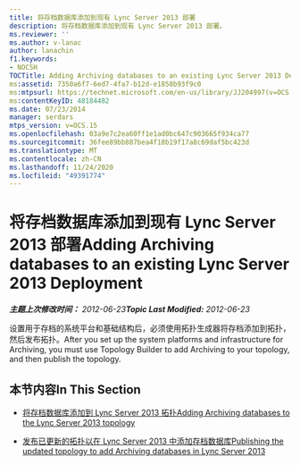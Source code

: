 ```yaml
---
title: 将存档数据库添加到现有 Lync Server 2013 部署
description: 将存档数据库添加到现有 Lync Server 2013 部署。
ms.reviewer: ''
ms.author: v-lanac
author: lanachin
f1.keywords:
- NOCSH
TOCTitle: Adding Archiving databases to an existing Lync Server 2013 Deployment
ms:assetid: 7350a6f7-6ed7-4fa7-b12d-e1858b93f9c0
ms:mtpsurl: https://technet.microsoft.com/en-us/library/JJ204997(v=OCS.15)
ms:contentKeyID: 48184482
ms.date: 07/23/2014
manager: serdars
mtps_version: v=OCS.15
ms.openlocfilehash: 03a9e7c2ea60ff1e1ad0bc647c903665f934ca77
ms.sourcegitcommit: 36fee89bb887bea4f18b19f17a8c69daf5bc423d
ms.translationtype: MT
ms.contentlocale: zh-CN
ms.lasthandoff: 11/24/2020
ms.locfileid: "49391774"
---
```

# <a name="adding-archiving-databases-to-an-existing-lync-server-2013-deployment"></a><span data-ttu-id="4533e-103">将存档数据库添加到现有 Lync Server 2013 部署</span><span class="sxs-lookup"><span data-stu-id="4533e-103">Adding Archiving databases to an existing Lync Server 2013 Deployment</span></span>

<div data-xmlns="http://www.w3.org/1999/xhtml">

<div class="topic" data-xmlns="http://www.w3.org/1999/xhtml" data-msxsl="urn:schemas-microsoft-com:xslt" data-cs="https://msdn.microsoft.com/">

<div data-asp="https://msdn2.microsoft.com/asp">



</div>

<div id="mainSection">

<div id="mainBody"><span data-ttu-id="4533e-104">

<span> </span></span><span class="sxs-lookup"><span data-stu-id="4533e-104">

<span> </span></span></span>

<span data-ttu-id="4533e-105">_**主题上次修改时间：** 2012-06-23_</span><span class="sxs-lookup"><span data-stu-id="4533e-105">_**Topic Last Modified:** 2012-06-23_</span></span>

<span data-ttu-id="4533e-106">设置用于存档的系统平台和基础结构后，必须使用拓扑生成器将存档添加到拓扑，然后发布拓扑。</span><span class="sxs-lookup"><span data-stu-id="4533e-106">After you set up the system platforms and infrastructure for Archiving, you must use Topology Builder to add Archiving to your topology, and then publish the topology.</span></span>

<div>

## <a name="in-this-section"></a><span data-ttu-id="4533e-107">本节内容</span><span class="sxs-lookup"><span data-stu-id="4533e-107">In This Section</span></span>

  - [<span data-ttu-id="4533e-108">将存档数据库添加到 Lync Server 2013 拓扑</span><span class="sxs-lookup"><span data-stu-id="4533e-108">Adding Archiving databases to the Lync Server 2013 topology</span></span>](lync-server-2013-adding-archiving-databases-to-the-lync-server-2013-topology.md)

  - [<span data-ttu-id="4533e-109">发布已更新的拓扑以在 Lync Server 2013 中添加存档数据库</span><span class="sxs-lookup"><span data-stu-id="4533e-109">Publishing the updated topology to add Archiving databases in Lync Server 2013</span></span>](lync-server-2013-publishing-the-updated-topology-to-add-archiving-databases.md)

<span data-ttu-id="4533e-110"></div>

</div>

<span> </span>

</div>

</div>

</span><span class="sxs-lookup"><span data-stu-id="4533e-110"></div>

</div>

<span> </span>

</div>

</div>

</span></span></div>

